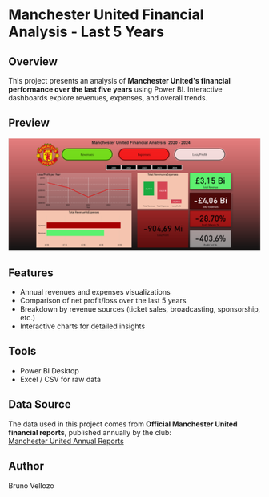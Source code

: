 # Manchester United Financial Analysis - Last 5 Years

## Overview
This project presents an analysis of **Manchester United's financial performance over the last five years** using Power BI. Interactive dashboards explore revenues, expenses, and overall trends.

## Preview
![Dashboard Screenshot](./mutd_power_bi.png)

## Features
- Annual revenues and expenses visualizations  
- Comparison of net profit/loss over the last 5 years  
- Breakdown by revenue sources (ticket sales, broadcasting, sponsorship, etc.)  
- Interactive charts for detailed insights  

## Tools
- Power BI Desktop  
- Excel / CSV for raw data

## Data Source
The data used in this project comes from **Official Manchester United financial reports**, published annually by the club:  
[Manchester United Annual Reports](https://ir.manutd.com/financial-information/annual-reports)

## Author
Bruno Vellozo
